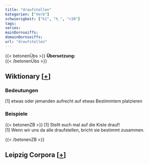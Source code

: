 ```yaml
---
title: "draufstellen"
kategorien: ["Verb"]
schwierigkeit: ["k1", "h_", "r20"]
tags:
series:
mainDornseiffs:
domainDornseiffs:
url: "draufstellen"
---
```


{{< betonenÜbs >}}
**Übersetzung:**  
{{< /betonenÜbs >}}

## Wiktionary [[+](https://de.wiktionary.org/wiki/draufstellen)]

### Bedeutungen
[1] etwas oder jemanden aufrecht auf etwas Bestimmtem platzieren  

### Beispiele
{{< betonenZB >}}
[1] Stellt euch mal auf die Kiste drauf!  
[1] Wenn wir uns da alle draufstellen, bricht sie bestimmt zusammen.  

{{< /betonenZB >}}

## Leipzig Corpora [[+](https://corpora.uni-leipzig.de/en/res?word=draufstellen&corpusId=deu_newscrawl-public_2018)]

